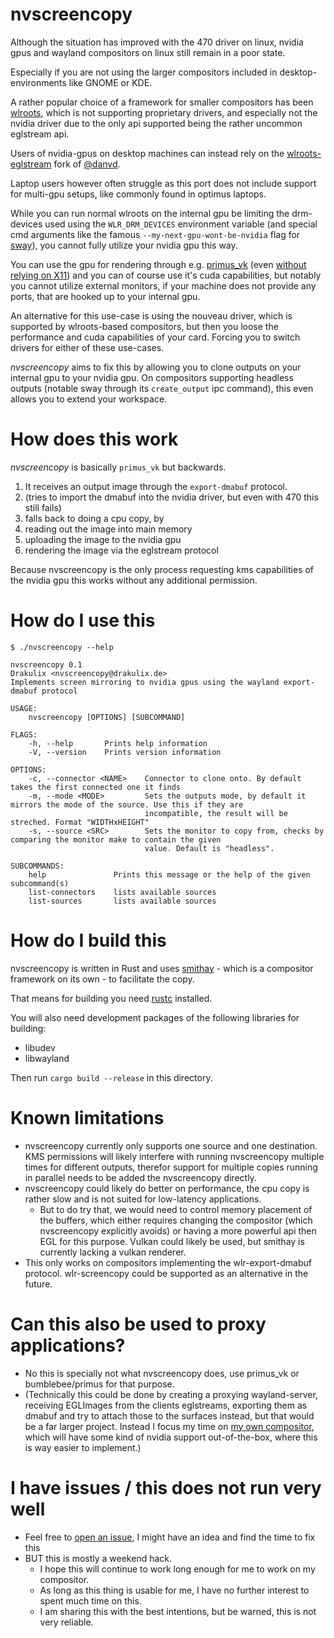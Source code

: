 # nvscreencopy

Although the situation has improved with the 470 driver on linux, nvidia gpus and wayland compositors on linux still remain in a poor state.

Especially if you are not using the larger compositors included in desktop-environments like GNOME or KDE.

A rather popular choice of a framework for smaller compositors has been [wlroots](https://github.com/swaywm/wlroots/),
which is not supporting proprietary drivers, and especially not the nvidia driver due to the only api supported being
the rather uncommon eglstream api.

Users of nvidia-gpus on desktop machines can instead rely on the [wlroots-eglstream](https://github.com/danvd/wlroots-eglstreams) fork of [@danvd](https://github.com/danvd).

Laptop users however often struggle as this port does not include support for multi-gpu setups, like commonly found in optimus laptops.

While you can run normal wlroots on the internal gpu be limiting the drm-devices used using the `WLR_DRM_DEVICES` environment variable (and special cmd arguments like the famous `--my-next-gpu-wont-be-nvidia` flag for [sway](https://github.com/swaywm/sway)), you cannot fully utilize your nvidia gpu this way.

You can use the gpu for rendering through e.g. [primus_vk](https://github.com/felixdoerre/primus_vk) (even [without relying on X11](https://github.com/felixdoerre/primus_vk/issues/24)) and you can of course use it's cuda capabilities, but notably you cannot utilize external monitors, if your
machine does not provide any ports, that are hooked up to your internal gpu.

An alternative for this use-case is using the nouveau driver, which is supported by wlroots-based compositors, but then you loose the performance and cuda capabilities of your card. Forcing you to switch drivers for either of these use-cases.

*nvscreencopy* aims to fix this by allowing you to clone outputs on your internal gpu to your nvidia gpu. On compositors supporting headless outputs (notable sway through its `create_output` ipc command), this even allows you to extend your workspace.

# How does this work

*nvscreencopy* is basically `primus_vk` but backwards.

1. It receives an output image through the `export-dmabuf` protocol.
2. (tries to import the dmabuf into the nvidia driver, but even with 470 this still fails)
3. falls back to doing a cpu copy, by
  1. reading out the image into main memory
  2. uploading the image to the nvidia gpu
4. rendering the image via the eglstream protocol

Because nvscreencopy is the only process requesting kms capabilities of the nvidia gpu this works without any additional permission.

# How do I use this

```
$ ./nvscreencopy --help

nvscreencopy 0.1
Drakulix <nvscreencopy@drakulix.de>
Implements screen mirroring to nvidia gpus using the wayland export-dmabuf protocol

USAGE:
    nvscreencopy [OPTIONS] [SUBCOMMAND]

FLAGS:
    -h, --help       Prints help information
    -V, --version    Prints version information

OPTIONS:
    -c, --connector <NAME>    Connector to clone onto. By default takes the first connected one it finds
    -m, --mode <MODE>         Sets the outputs mode, by default it mirrors the mode of the source. Use this if they are
                              incompatible, the result will be streched. Format "WIDTHxHEIGHT"
    -s, --source <SRC>        Sets the monitor to copy from, checks by comparing the monitor make to contain the given
                              value. Default is "headless".

SUBCOMMANDS:
    help               Prints this message or the help of the given subcommand(s)
    list-connectors    lists available sources
    list-sources       lists available sources
```

# How do I build this

nvscreencopy is written in Rust and uses [smithay](https://github.com/Smithay/smithay) - which is a compositor framework on its own - to facilitate the copy.

That means for building you need [rustc](https://www.rust-lang.org/tools/install) installed.

You will also need development packages of the following libraries for building:
- libudev
- libwayland

Then run `cargo build --release` in this directory.

# Known limitations

- nvscreencopy currently only supports one source and one destination. KMS permissions will likely interfere with running nvscreencopy multiple times for different outputs, therefor support for multiple copies running in parallel needs to be added the nvscreencopy directly.
- nvscreencopy could likely do better on performance, the cpu copy is rather slow and is not suited for low-latency applications.
  - But to do try that, we would need to control memory placement of the buffers, which either requires changing the compositor (which nvscreencopy explicitly avoids) or having a more powerful api then EGL for this purpose. Vulkan could likely be used, but smithay is currently lacking a vulkan renderer.
- This only works on compositors implementing the wlr-export-dmabuf protocol. wlr-screencopy could be supported as an alternative in the future.

# Can this also be used to proxy applications?

- No this is specially not what nvscreencopy does, use primus_vk or bumblebee/primus for that purpose.
- (Technically this could be done by creating a proxying wayland-server, receiving EGLImages from the clients eglstreams, exporting them as dmabuf and try to attach those to the surfaces instead, but that would be a far larger project. Instead I focus my time on [my own compositor](https://github.com/Drakulix/fireplace), which will have some kind of nvidia support out-of-the-box, where this is way easier to implement.)

# I have issues / this does not run very well

- Feel free to [open an issue](https://github.com/Drakulix/nvscreencopy/issues/new/choose), I might have an idea and find the time to fix this
- BUT this is mostly a weekend hack.
  - I hope this will continue to work long enough for me to work on my compositor.
  - As long as this thing is usable for me, I have no further interest to spent much time on this.
  - I am sharing this with the best intentions, but be warned, this is not very reliable.
 